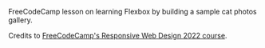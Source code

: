 FreeCodeCamp lesson on learning Flexbox by building a sample cat photos gallery. 

Credits to [FreeCodeCamp's Responsive Web Design 2022 course](https://www.freecodecamp.org/learn/2022/responsive-web-design/).